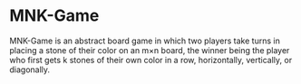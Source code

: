 # MNK-Game
MNK-Game is an abstract board game in which two players take turns in placing a stone of their color on an m×n board, the winner being the player who first gets k stones of their own color in a row, horizontally, vertically, or diagonally.
